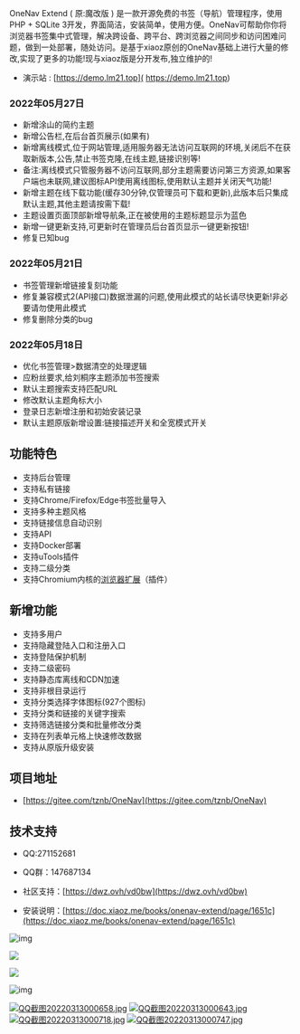 OneNav Extend  ( 原:魔改版 ) 是一款开源免费的书签（导航）管理程序，使用PHP + SQLite 3开发，界面简洁，安装简单，使用方便。OneNav可帮助你你将浏览器书签集中式管理，解决跨设备、跨平台、跨浏览器之间同步和访问困难问题，做到一处部署，随处访问。是基于xiaoz原创的OneNav基础上进行大量的修改,实现了更多的功能!现与xiaoz版是分开发布,独立维护的!


- 演示站 : [https://demo.lm21.top]( https://demo.lm21.top) 

### 2022年05月27日
- 新增涂山的简约主题
- 新增公告栏,在后台首页展示(如果有)
- 新增离线模式,位于网站管理,适用服务器无法访问互联网的环境,关闭后不在获取新版本,公告,禁止书签克隆,在线主题,链接识别等!
- 备注:离线模式只管服务器不访问互联网,部分主题需要访问第三方资源,如果客户端也未联网,建议图标API使用离线图标,使用默认主题并关闭天气功能!
- 新增主题在线下载功能(缓存30分钟,仅管理员可下载和更新),此版本后只集成默认主题,其他主题请按需下载!
- 主题设置页面顶部新增导航条,正在被使用的主题标题显示为蓝色
- 新增一键更新支持,可更新时在管理员后台首页显示一键更新按钮!
- 修复已知bug

### 2022年05月21日
- 书签管理新增链接复刻功能
- 修复兼容模式2(API接口)数据泄漏的问题,使用此模式的站长请尽快更新!非必要请勿使用此模式
- 修复删除分类的bug

### 2022年05月18日
- 优化书签管理>数据清空的处理逻辑
- 应粉丝要求,给刘桐序主题添加书签搜索
- 默认主题搜索支持匹配URL
- 修改默认主题角标大小
- 登录日志新增注册和初始安装记录
- 默认主题原版新增设置:链接描述开关和全宽模式开关


## 功能特色

* 支持后台管理
* 支持私有链接
* 支持Chrome/Firefox/Edge书签批量导入
* 支持多种主题风格
* 支持链接信息自动识别
* 支持API
* 支持Docker部署
* 支持uTools插件
* 支持二级分类
* 支持Chromium内核的[浏览器扩展](https://doc.xiaoz.me/books/onenav-extend/page/chrome)（插件）

## 新增功能
- 支持多用户
- 支持隐藏登陆入口和注册入口
- 支持登陆保护机制
- 支持二级密码
- 支持静态库离线和CDN加速
- 支持非根目录运行
- 支持分类选择字体图标(927个图标)
- 支持分类和链接的关键字搜索
- 支持筛选链接分类和批量修改分类
- 支持在列表单元格上快速修改数据
- 支持从原版升级安装

## 项目地址

- [https://gitee.com/tznb/OneNav](https://gitee.com/tznb/OneNav)

## 技术支持

- QQ:271152681

- QQ群：147687134

- 社区支持：[https://dwz.ovh/vd0bw](https://dwz.ovh/vd0bw)

- 安装说明：[https://doc.xiaoz.me/books/onenav-extend/page/1651c](https://doc.xiaoz.me/books/onenav-extend/page/1651c)

![img](https://doc.xiaoz.me/yuque/0/2021/png/192152/1617787025352-bb6e63df-e843-49d4-84e1-680c604f10dc.png)

![](https://img.rss.ink/imgs/2022/03/cba9f1946776a8f0.png)

![](https://img.rss.ink/imgs/2022/03/42ed3ef2c4a50f6d.png)

![img](https://doc.xiaoz.me/yuque/0/2020/png/192152/1608005352818-4105b24b-e650-42a7-9b20-f35ffa023504.png)

[![QQ截图20220313000658.jpg](https://doc.xiaoz.me/uploads/images/gallery/2022-03/scaled-1680-/qq20220313000658.jpg)](https://doc.xiaoz.me/uploads/images/gallery/2022-03/qq20220313000658.jpg)
[![QQ截图20220313000643.jpg](https://doc.xiaoz.me/uploads/images/gallery/2022-03/scaled-1680-/qq20220313000643.jpg)](https://doc.xiaoz.me/uploads/images/gallery/2022-03/qq20220313000643.jpg)
[![QQ截图20220313000718.jpg](https://doc.xiaoz.me/uploads/images/gallery/2022-03/scaled-1680-/qq20220313000718.jpg)](https://doc.xiaoz.me/uploads/images/gallery/2022-03/qq20220313000718.jpg)
[![QQ截图20220313000747.jpg](https://doc.xiaoz.me/uploads/images/gallery/2022-03/scaled-1680-/qq20220313000747.jpg)](https://doc.xiaoz.me/uploads/images/gallery/2022-03/qq20220313000747.jpg)
